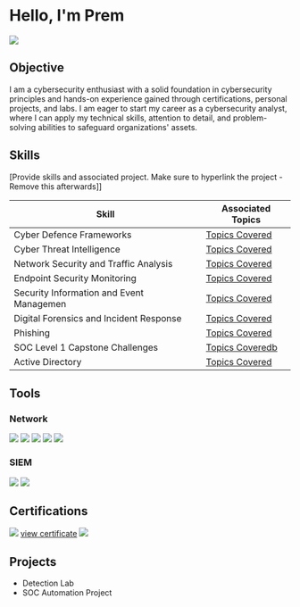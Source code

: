 # Hello, I'm Prem
<a href="https://linkedin.com/in/prem-thapa-csit"><img src="https://img.shields.io/badge/-LinkedIn-0072b1?&style=for-the-badge&logo=linkedin&logoColor=white" /></a>

## Objective

I am a cybersecurity enthusiast with a solid foundation in cybersecurity principles and hands-on experience gained through certifications, personal projects, and labs. I am eager to start my career as a cybersecurity analyst, where I can apply my technical skills, attention to detail, and problem-solving abilities to safeguard organizations' assets.

## Skills
[Provide skills and associated project. Make sure to hyperlink the project - Remove this afterwards]]

| Skill                                         | Associated Topics         |
|-----------------------------------------------|----------------------------|
| Cyber Defence Frameworks       | <a href="https://github.com/Modern-Wizard/cyberdefenceframework/tree/main">Topics Covered</a>|
| Cyber Threat Intelligence | <a href="https://github.com/Modern-Wizard/Cyberthreatintelligence/tree/main">Topics Covered</a>|
| Network Security and Traffic Analysis        | <a href="https://github.com/Modern-Wizard/Networksecurity-Trafficanalysis/tree/main">Topics Covered</a>|
| Endpoint Security Monitoring      | <a href="https://google.com">Topics Covered</a>|
| Security Information and Event Managemen                  | <a href="https://google.com">Topics Covered</a>|
| Digital Forensics and Incident Response | <a href="https://google.com">Topics Covered</a>|
| Phishing | <a href="https://google.com">Topics Covered</a>|
| SOC Level 1 Capstone Challenges | <a href="https://google.com">Topics Coveredb</a>|
| Active Directory | <a href="https://google.com">Topics Covered</a>|

## Tools

### Network
<div>
    <img src="https://img.shields.io/badge/-Wireshark-1679A7?&style=for-the-badge&logo=Wireshark&logoColor=white" />
    <img src="https://img.shields.io/badge/-Zeek-2C8EBB?style=for-the-badge&logo=Zeek&logoColor=white" />
    <img src="https://img.shields.io/badge/-Snort-FF0000?style=for-the-badge&logo=Snort&logoColor=white" />
    <img src="https://img.shields.io/badge/-TCPDump-006600?style=for-the-badge&logo=TCPDump&logoColor=white" />
    <img src="https://img.shields.io/badge/-Suricata-F04E23?style=for-the-badge&logo=Suricata&logoColor=white" />
</div>

### SIEM
<div>
    <img src="https://img.shields.io/badge/-Splunk-000000?&style=for-the-badge&logo=Splunk&logoColor=white" />
    <img src="https://img.shields.io/badge/-Wazuh-000000?&style=for-the-badge&logo=Wazuh&logoColor=white" />
    
</div>

## Certifications

<div>
<img src="https://img.shields.io/badge/-Google%20Cybersecurity%20Professional%20Certificate-007bff?style=for-the-badge&logo=Google&logoColor=FFD700" />
    <a href="https://github.com/Modern-Wizard/Modern-Wizard/blob/main/Google%20Cybersecurity%20%20Certificate.png">view certificate</a>
<img src="https://img.shields.io/badge/-TryHackMe%20SOC%20Level%201%20Certificate-007bff?style=for-the-badge&logo=TryHackMe&logoColor=red" />
</div>

## Projects
- Detection Lab
- SOC Automation Project
